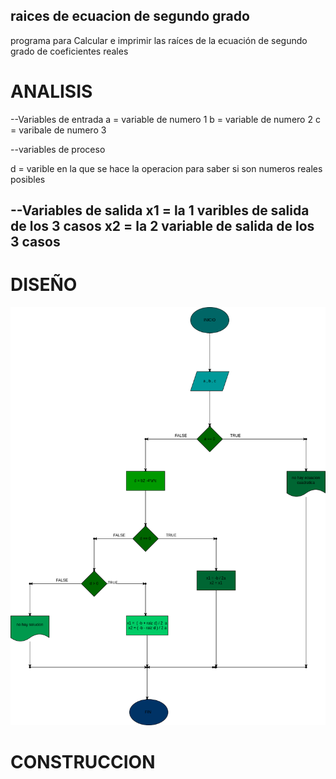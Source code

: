 ## raices de ecuacion de segundo grado
programa para  Calcular e imprimir las raíces de la ecuación de segundo grado de coeficientes reales

# ANALISIS

--Variables de entrada 
a = variable de numero 1
b = variable de numero 2
c = varibale de numero 3

--variables de proceso

d = varible en la que se hace la operacion para saber si son numeros reales posibles

--Variables de salida
x1 = la 1 varibles de salida de los 3 casos
x2 = la 2 variable de salida de los 3 casos
--
# DISEÑO

![Diagrama de flujo](diagrama.png "diagrama de flujo")

# CONSTRUCCION
